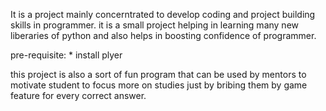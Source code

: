 It is a project mainly concerntrated to develop coding and project building skills in programmer.
it is a small project helping in learning many new liberaries of python and also helps in boosting confidence of programmer.

pre-requisite:
            *  install plyer 

this project is also a sort of fun program that can be used by mentors to motivate student to focus more on studies just by bribing them by game feature for every correct answer.
